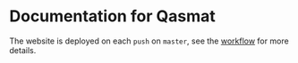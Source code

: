 # Documentation for **Qasmat**

The website is deployed on each `push` on `master`, see the [workflow](https://github.com/Veriqloud/Veriqloud.github.io/blob/master/.github/workflows/deploy.yml) for more details.
